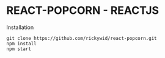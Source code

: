 # REACT-POPCORN - REACTJS 

Installation
```
git clone https://github.com/rickywid/react-popcorn.git
npm install
npm start
```
